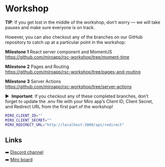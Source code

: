 # Workshop

**TIP**: If you get lost in the middle of the workshop, don’t worry — we will take pauses and make sure everyone is on track. 

However, you can also checkout any of the branches on our GitHub repository to catch up at a particular point in the workshop:

**Milestone 1**
React server component and MomentJS \
https://github.com/miroapp/rsc-workshop/tree/moment-time 

**Milestone 2**
Pages and Routing \
https://github.com/miroapp/rsc-workshop/tree/pages-and-routing 

**Milestone 3**
Server Actions \
https://github.com/miroapp/rsc-workshop/tree/server-actions 
 

▶ ️ **Important**: If you checkout any of these completed branches, don’t forget to update the .env file with your Miro app’s Client ID, Client Secret, and Redirect URL from the first part of the workshop!
```bash
MIRO_CLIENT_ID=""
MIRO_CLIENT_SECRET=""
MIRO_REDIRECT_URL="http://localhost:3000/api/redirect"
```

## Links
➡️ [Discord channel](https://discord.gg/CYJ9F8VN) \
➡️ [Miro board](https://miro.com/app/board/uXjVMBc1ZoA=/?share_link_id=978083292237)
